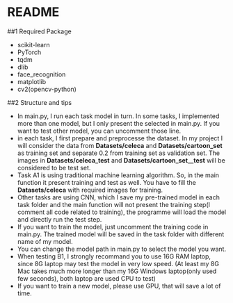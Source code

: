 # README
##1 Required Package
* scikit-learn
* PyTorch
* tqdm
* dlib
* face_recognition
* matplotlib
* cv2(opencv-python)

##2 Structure and tips
* In main.py, I run each task model in turn. In some tasks, I implemented more than one model, but I only present the selected in main.py. If you want to test other model, you can uncomment those line.
* in each task, I first prepare and preprocesse the dataset. In my project I will consider the data from **Datasets/celeca** and **Datasets/cartoon_set** as training set and separate 0.2 from training set as validation set. The images in **Datasets/celeca_test** and **Datasets/cartoon_set__test** will be considered to be test set.
* Task A1 is using traditional machine learning algorithm. So, in the main function it present training and test as well. You have to fill the **Datasets/celeca** with required images for training.
* Other tasks are using CNN, which I save my pre-trained model in each task folder and the main function will not present the training step(I comment all code related to training), the programme will load the model and directly run the test step.
* If you want to train the model, just uncomment the training code in main.py. The trained model will be saved in the task folder with different name of my model.
* You can change the model path in main.py to select the model you want.
* When testing B1, I strongly recommand you to use 16G RAM laptop, since 8G laptop may test the model in very low speed. (At least my 8G Mac takes much more longer than my 16G Windows laptop(only used few seconds), both laptop are used CPU to test)
*  If you want to train a new model, please use GPU, that will save a lot of time.